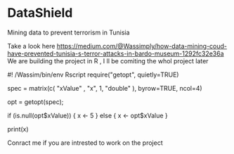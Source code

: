 # DataShield
Mining data to prevent terrorism in Tunisia

Take a look here 
https://medium.com/@Wassimply/how-data-mining-coud-have-prevented-tunisia-s-terror-attacks-in-bardo-museum-1292fc32e36a
We are building the project in R , I ll be comiting the whol project later 


#! /Wassim/bin/env Rscript
require("getopt", quietly=TRUE)
 
spec = matrix(c(
  "xValue"   , "x", 1, "double"
), byrow=TRUE, ncol=4)
 
opt = getopt(spec);
 
if (is.null(opt$xValue)) {
  x <- 5
} else {
  x <- opt$xValue
}
 
print(x)

Conract me if you are intrested to work on the project 
